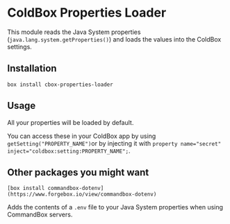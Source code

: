 # ColdBox Properties Loader

This module reads the Java System properties (`java.lang.system.getProperties()`) and loads the values into the ColdBox settings.

## Installation

`box install cbox-properties-loader`

## Usage
All your properties will be loaded by default.

You can access these in your ColdBox app by using `getSetting("PROPERTY_NAME")`or by injecting it with `property name="secret" inject="coldbox:setting:PROPERTY_NAME";`.

## Other packages you might want

`[box install commandbox-dotenv](https://www.forgebox.io/view/commandbox-dotenv)`

Adds the contents of a `.env` file to your Java System properties when using CommandBox servers.